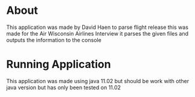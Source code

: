 # About

This application was made by David Haen to parse flight release this was made for the Air Wisconsin Airlines Interview
it parses the given files and outputs the information to the console

# Running Application

This application was made using java 11.02 but should be work with other java version but has only been tested on 11.02
